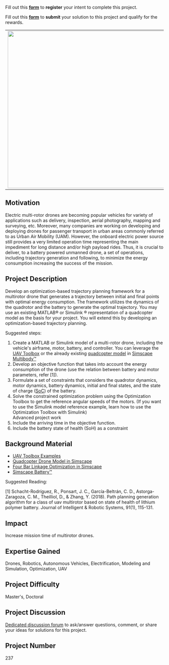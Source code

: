 Fill out this <strong>[form](https://www.mathworks.com/academia/student-challenge/mathworks-excellence-in-innovation-signup.html?tfa_1=Energy-Optimal%20Trajectory%20Planning%20for%20Multirotor%20Drones&tfa_2=237)</strong> to **register** your intent to complete this project.

Fill out this <strong>[form](https://www.mathworks.com/academia/student-challenge/mathworks-excellence-in-innovation-submission-form.html?tfa_1=Energy-Optimal%20Trajectory%20Planning%20for%20Multirotor%20Drones&tfa_2=237)</strong> to **submit** your solution to this project and qualify for the rewards.

<table>
<td><img src="https://gist.githubusercontent.com/robertogl/e0115dc303472a9cfd52bbbc8edb7665/raw/UAV_plan.png"  width=500 /></td>
<td><p><h1>Energy-Optimal Trajectory Planning for Multirotor Drones</h1></p>
<p>Develop a trajectory planning for multirotor drones that minimizes energy consumption.</p>
</table>

## Motivation

Electric multi-rotor drones are becoming popular vehicles for variety of applications such as delivery, inspection, aerial photography, mapping and surveying, etc. Moreover, many companies are working on developing and deploying drones for passenger transport in urban areas commonly referred to as Urban Air Mobility (UAM). However, the onboard electric power source still provides a very limited operation time representing the main impediment for long distance and/or high payload rides. Thus, it is crucial to deliver, to a battery powered unmanned drone, a set of operations, including trajectory generation and following, to minimize the energy consumption increasing the success of the mission. 

## Project Description

Develop an optimization-based trajectory planning framework for a multirotor drone that generates a trajectory between initial and final points with optimal energy consumption. The framework utilizes the dynamics of the quadrotor and the battery to generate the optimal trajectory. You may use an existing MATLAB® or Simulink ® representation of a quadcopter model as the basis for your project. You will extend this by developing an optimization-based trajectory planning.    

Suggested steps:
 
1.	Create a MATLAB or Simulink model of a multi-rotor drone, including the vehicle's airframe, motor, battery, and controller. You can leverage the [UAV Toolbox](https://www.mathworks.com/products/uav.html) or the already existing [quadcopter model](https://www.mathworks.com/matlabcentral/fileexchange/63580-quadcopter-drone-model-in-simscape?s_tid=srchtitle) in [Simscape Multibody™](https://www.mathworks.com/products/simscape-multibody.html)
2.	Develop an objective function that takes into account the energy consumption of the drone (use the relation between battery and motor parameters, refer [1]).
3.	Formulate a set of constraints that considers the quadrotor dynamics, motor dynamics, battery dynamics, initial and final states, and the state of charge ([SoC](https://www.mathworks.com/solutions/power-electronics-control/battery-state-of-charge.html)) of the battery. 
4.	Solve the constrained optimization problem using the Optimization Toolbox to get the reference angular speeds of the motors. (If you want to use the Simulink model reference example, learn how to use the Optimization Toolbox  with Simulink)  
Advanced project work 
1.	Include the arriving time in the objective function.
2.	Include the battery state of health (SoH) as a constraint 


## Background Material

-	[UAV Toolbox Examples](https://www.mathworks.com/help/uav/examples.html?category=planning-and-control&s_tid=CRUX_topnav)
-	[Quadcopter Drone Model in Simscape](https://www.mathworks.com/matlabcentral/fileexchange/63580-quadcopter-drone-model-in-simscape?s_tid=srchtitle)
-	[Four Bar Linkage Optimization in Simscape](https://www.mathworks.com/matlabcentral/fileexchange/62371-four-bar-linkage-optimization-in-simscape?s_tid=srchtitle)
-	[Simscape Battery™](https://www.mathworks.com/products/simscape-battery.html)

Suggested Reading:

[1] Schacht-Rodríguez, R., Ponsart, J. C., García-Beltrán, C. D., Astorga-Zaragoza, C. M., Theilliol, D., & Zhang, Y. (2018). Path planning generation algorithm for a class of uav multirotor based on state of health of lithium polymer battery. Journal of Intelligent & Robotic Systems, 91(1), 115-131.


## Impact

Increase mission time of multirotor drones.

## Expertise Gained 

Drones, Robotics, Autonomous Vehicles, Electrification, Modeling and Simulation, Optimization, UAV


## Project Difficulty

Master's, Doctoral

## Project Discussion

[Dedicated discussion forum](https://github.com/mathworks/MathWorks-Excellence-in-Innovation/discussions/73) to ask/answer questions, comment, or share your ideas for solutions for this project.

## Project Number

237

